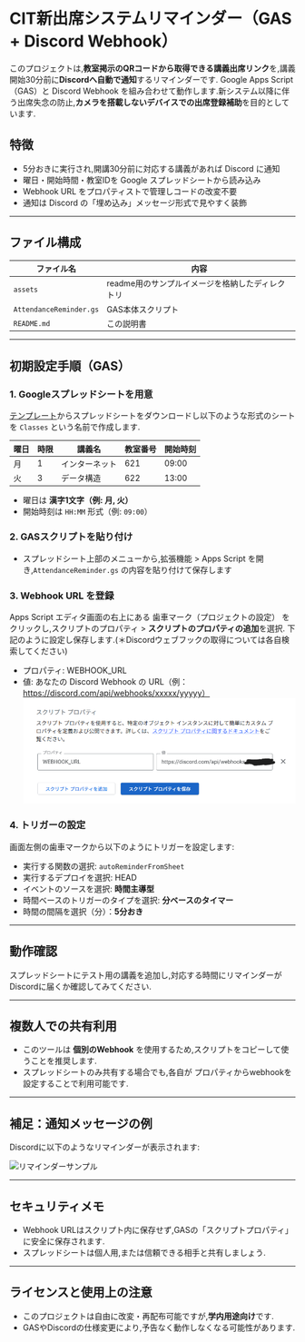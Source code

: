 # CIT新出席システムリマインダー（GAS + Discord Webhook）

このプロジェクトは,**教室掲示のQRコードから取得できる講義出席リンク**を,講義開始30分前に**Discordへ自動で通知**するリマインダーです. Google Apps Script（GAS）と Discord Webhook を組み合わせて動作します.新システム以降に伴う出席失念の防止,**カメラを搭載しないデバイスでの出席登録補助**を目的としています.

##  特徴

- 5分おきに実行され,開講30分前に対応する講義があれば Discord に通知
- 曜日・開始時間・教室IDを Google スプレッドシートから読み込み
- Webhook URL をプロパティストで管理しコードの改変不要
- 通知は Discord の「埋め込み」メッセージ形式で見やすく装飾

---

##  ファイル構成

| ファイル名              | 内容                                               |
|------------------------|----------------------------------------------------|
| `assets`            | readme用のサンプルイメージを格納したディレクトリ                  |
| `AttendanceReminder.gs` | GAS本体スクリプト                                  |
| `README.md`            | この説明書                                         |

---

##  初期設定手順（GAS）

### 1. Googleスプレッドシートを用意
[テンプレート](https://docs.google.com/spreadsheets/d/1HNuGbcuBiJD9RuD3_1rF5INeqLMUUQpONuWMpBUD2gg/template/preview)からスプレッドシートをダウンロードし以下のような形式のシートを `Classes` という名前で作成します.

| 曜日 | 時限 | 講義名      | 教室番号 | 開始時刻 |
|------|------|-------------|----------|----------|
| 月   | 1    | インターネット | 621      | 09:00    |
| 火   | 3    | データ構造     | 622      | 13:00    |

- 曜日は **漢字1文字（例: 月, 火）**
- 開始時刻は `HH:MM` 形式（例: `09:00`）

### 2. GASスクリプトを貼り付け
- スプレッドシート上部のメニューから,拡張機能 > Apps Script を開き,`AttendanceReminder.gs` の内容を貼り付けて保存します

### 3. Webhook URL を登録
Apps Script エディタ画面の右上にある 歯車マーク（プロジェクトの設定） をクリックし,スクリプトのプロパティ > **スクリプトのプロパティの追加**を選択.
下記のように設定し保存します.(＊Discordウェブフックの取得については各自検索してください)
- プロパティ: WEBHOOK_URL
- 値: あなたの Discord Webhook の URL（例：https://discord.com/api/webhooks/xxxxx/yyyyy）
![ウェブフックURL設定画面](./assets/set-URL.png)

### 4. トリガーの設定
画面左側の歯車マークから以下のようにトリガーを設定します:

- 実行する関数の選択: `autoReminderFromSheet`
- 実行するデプロイを選択: HEAD
- イベントのソースを選択: **時間主導型**
- 時間ベースのトリガーのタイプを選択: **分ベースのタイマー**
- 時間の間隔を選択（分）：**5分おき**

---

##  動作確認

スプレッドシートにテスト用の講義を追加し,対応する時間にリマインダーがDiscordに届くか確認してみてください.

---

##  複数人での共有利用

- このツールは **個別のWebhook** を使用するため,スクリプトをコピーして使うことを推奨します.
- スプレッドシートのみ共有する場合でも,各自が プロパティからwebhookを設定することで利用可能です.

---

##  補足：通知メッセージの例

Discordに以下のようなリマインダーが表示されます:

![リマインダーサンプル](./assets/reminder-sample)

---

##  セキュリティメモ

- Webhook URLはスクリプト内に保存せず,GASの「スクリプトプロパティ」に安全に保存されます.
- スプレッドシートは個人用,または信頼できる相手と共有しましょう.

---

##  ライセンスと使用上の注意

- このプロジェクトは自由に改変・再配布可能ですが,**学内用途向け**です.
- GASやDiscordの仕様変更により,予告なく動作しなくなる可能性があります.


